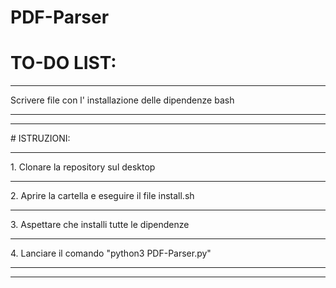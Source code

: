 # PDF-Parser

# TO-DO LIST:
<hr>
Scrivere file con l' installazione delle dipendenze bash
<hr>
<hr>
# ISTRUZIONI:
<hr>
1. Clonare la repository sul desktop
<hr>
2. Aprire la cartella e eseguire il file install.sh
<hr>
3. Aspettare che installi tutte le dipendenze
<hr>
4. Lanciare il comando "python3 PDF-Parser.py"
<hr>
<hr>


